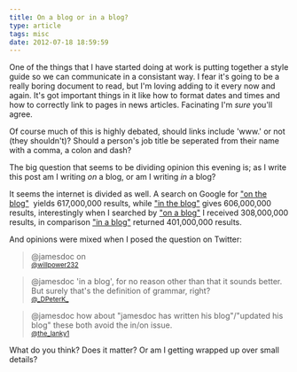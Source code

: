```yaml
---
title: On a blog or in a blog?
type: article
tags: misc
date: 2012-07-18 18:59:59
---
```

<p> One of the things that I have started doing at work is putting together a style guide so we can communicate in a consistant way. I fear it&#39;s going to be a really boring document to read, but I&#39;m loving adding to it every now and again. It&#39;s got important things in it like how to format dates and times and how to correctly link to pages in news articles. Facinating I&#39;m <em>sure </em>you&#39;ll agree.</p><p> Of course much of this is highly debated, should links include &#39;www.&#39; or not (they shouldn&#39;t)? Should a person&#39;s job title be seperated from their name with a comma, a colon and dash?</p><p> The big question that seems to be dividing opinion this evening is; as I write this post am I writing <em>on</em> a blog, or am I writing <em>in</em> a blog?</p><p> It seems the internet is divided as well. A search on Google for&nbsp;<a href="https://www.google.co.uk/search?q=" target="_blank">&quot;on the blog&quot;</a>&nbsp; yields 617,000,000 results, while <a href="https://www.google.co.uk/search?q=" target="_blank">&quot;in the blog&quot;</a> gives 606,000,000 results, interestingly when I searched by <a href="https://www.google.co.uk/search?q=" target="_blank">&quot;on a blog&quot;</a> I received 308,000,000 results, in comparison <a href="https://www.google.co.uk/search?q=" target="_blank">&quot;in a blog&quot;</a> returned 401,000,000 results.</p><p> And opinions were mixed when I posed the question on Twitter:</p><blockquote> <p> @jamesdoc on<br /> <a href="https://twitter.com/willpower232/status/225629684312977408" target="_blank"><small>@willpower232</small></a></p></blockquote><blockquote> <p> @jamesdoc &#39;in a blog&#39;, for no reason other than that it sounds better. But surely that&#39;s the definition of grammar, right?<br /> <a href="https://twitter.com/_DPeterK_/status/225630984282980352" target="_blank"><small>@_DPeterK_</small></a></p></blockquote><blockquote> <p> @jamesdoc how about &quot;jamesdoc has written his blog&quot;/&quot;updated his blog&quot; these both avoid the in/on issue.<br /> <a href="http://www.twitter.com/the_lanky1/status/225631192723099649" target="_blank"><small>@the_lanky1</small></a></p></blockquote><p> What do you think? Does it matter? Or am I getting wrapped up over small details?</p>
